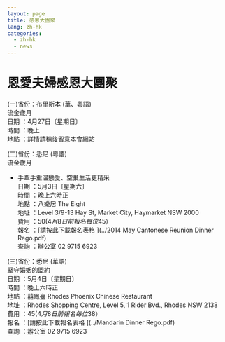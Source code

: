 ```yaml
---
layout: page
title: 感恩大團聚 
lang: zh-hk
categories: 
  - zh-hk
  - news
---
```

  
恩愛夫婦感恩大團聚  
==================
  
(一)省份：布里斯本 (華、粵語)  
流金歲月  
日期 ：4月27日〔星期日〕  
時間 ：晚上  
地點 ：詳情請稍後留意本會網站  
  
(二)省份：悉尼 (粵語)  
流金歲月  
-  手牽手重温戀愛、空巢生活更精采  
日期 ：5月3日〔星期六〕  
時間 ：晚上六時正  
地點 ：八樂居 The Eight  
地址 ：Level 3/9-13 Hay St, Market City, Haymarket NSW 2000  
費用 ：$50(4月8日前報名每位$45）  
報名 ：[請按此下載報名表格
<span class="glyphicon
glyphicon-download-alt"></span>](../2014 May Cantonese Reunion Dinner Rego.pdf)   
查詢 ：辦公室 02 9715 6923  

(三)省份：悉尼 (華語)  
堅守婚姻的盟約  
日期 ：5月4日〔星期日〕  
時間 ：晚上六時正  
地點 ：囍鳳臺 Rhodes Phoenix Chinese Restaurant  
地址 ：Rhodes Shopping Centre, Level 5, 1 Rider Bvd., Rhodes NSW 2138  
費用 ：$45(4月8日前報名每位$38）  
報名 ：[請按此下載報名表格 <span class="glyphicon
glyphicon-download-alt"></span>](../Mandarin Dinner Rego.pdf)   
查詢 ：辦公室 02 9715 6923  

